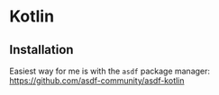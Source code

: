 # Kotlin

## Installation

Easiest way for me is with the `asdf` package manager: https://github.com/asdf-community/asdf-kotlin

